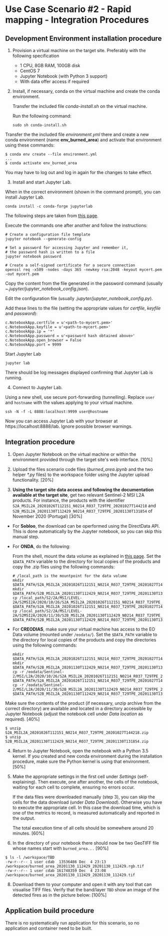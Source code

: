 # Use Case Scenario #2 - Rapid mapping - Integration Procedures

## Development Environment installation procedure

1. Provision a virtual machine on the target site. Preferably with the following specification
    - 1 CPU, 8GB RAM, 100GB disk
    - CentOS 7
    - Jupyter Notebook (with Python 3 support)
    - With data offer access if required
  
2. Install, if necessary, conda on the virtual machine and create the conda environment.

   Transfer the included file _conda-install.sh_ on the virtual machine.

   Run the following command:

   ```console
   sudo sh conda-install.sh
   ```

  Transfer the the included file _environment.yml_ there and create a new conda environment (name **env_burned_area**) and activate that environment using these commands:
  
  ```console
  $ conda env create --file environment.yml
  ...
  $ conda activate env_burned_area
  ```

  You may have to log out and log in again for the changes to take effect.

3. Install and start Jupyter Lab.

  When in the correct environment (shown in the command prompt), you can install Jupyter Lab.

  ```console
  conda install -c conda-forge jupyterlab
  ```

  The following steps are taken from [this page](https://agent-jay.github.io/2018/03/jupyterserver/).

  Execute the commands one after another and follow the instructions:
  
  ```console
  # Create a configuration file template
  jupyter notebook --generate-config
  
  # Set a password for accessing Jupyter and remember it,
  # the password hash is written to a file
  jupyter notebook password
  
  # Create a self-signed certificate for a secure connection
  openssl req -x509 -nodes -days 365 -newkey rsa:2048 -keyout mycert.pem -out mycert.pem
  ```

  Copy the content from the file generated in the password command (usually _~.jupyter/jupyter_notebook_config.json_).

  Edit the configuration file (usually _.jupyter/jupyter_notebook_config.py_).

  Add these lines to the file (setting the appropriate values for _certfile_, _keyfile_ and _password_):
  ```
  c.NotebookApp.certfile = u'<path-to-mycert.pem>'
  c.NotebookApp.keyfile = u'<path-to-mycert.pem>'
  c.NotebookApp.ip = '*'
  c.NotebookApp.password = u'<password hash obtained above>'
  c.NotebookApp.open_browser = False
  c.NotebookApp.port = 9999
  ```

  Start Jupyter Lab

  ```console
  jupyter lab
  ```

  There should be log messages displayed confirming that Jupyter Lab is running.

4. Connect to Jupyter Lab.

  Using a new shell, use secure port-forwarding (tunnelling). Replace `user` and `hostname` with the values applying to your virtual machine.
  
  ```console
  ssh -N -f -L 8888:localhost:9999 user@hostname
  ```

  Now you can access Jupyter Lab with your browser at https://localhost:8888/lab. Ignore possible browser warnings.

## Integration procedure 

1. Open Jupyter Notebook on the virtual machine or within the environment provided through the target site's web interface. [10%]

2. Upload the files scenario code files (_burned\_area.ipynb_ and the two helper _*.py_ files) to the workspace folder using the Jupyter upload functionality. [20%]

3. **Using the target site data access and following the documentation available at the target site**, get two relevant Sentinel-2 MSI L2A products. For instance, the products with the identifier `S2A_MSIL2A_20201026T112151_N0214_R037_T29TPE_20201027T144218` and `S2B_MSIL2A_20201130T112429_N0214_R037_T29TPE_20201130T131854` of November 2020 (Portugal) [30%]

* For **Sobloo**, the download can be operformed using the DirectData API. This is done automatically by the Jupyter notebook, so you can skip this manual step.

* For **ONDA**, do the following:
  
  From the shell, mount the data volume as explained in [this page](https://www.onda-dias.eu/cms/knowledge-base/adapi-how-to-mount-unmount/).
  Set the `$DATA_PATH` variable to the directory  for local copies of the products and copy the .zip files using the following commands:
  
  ```console
  # /local_path is the mountpoint for the data volume
  mkdir $DATA_PATH/S2A_MSIL2A_20201026T112151_N0214_R037_T29TPE_20201027T144218
  mkdir $DATA_PATH/S2B_MSIL2A_20201130T112429_N0214_R037_T29TPE_20201130T131854
  cp /local_path/S2/2A/MSI/LEVEL-2A/S2MSI2A/2020/10/26/S2A_MSIL2A_20201026T112151_N0214_R037_T29TPE_20201027T144218.zip $DATA_PATH/S2A_MSIL2A_20201026T112151_N0214_R037_T29TPE_20201027T144218
  cp /local_path/S2/2A/MSI/LEVEL-2A/S2MSI2A/2020/11/30/S2B_MSIL2A_20201130T112429_N0214_R037_T29TPE_20201130T131854.zip $DATA_PATH/S2B_MSIL2A_20201130T112429_N0214_R037_T29TPE_20201130T131854
  ```

* For **CREODIAS**, make sure your virtual machine has access to the EO Data volume (mounted under `/eodata/`).
  Set the `$DATA_PATH` variable to the directory for local copies of the products and copy the directories using the following commands:

  ```console
  mkdir $DATA_PATH/S2A_MSIL2A_20201026T112151_N0214_R037_T29TPE_20201027T144218
  mkdir $DATA_PATH/S2B_MSIL2A_20201130T112429_N0214_R037_T29TPE_20201130T131854
  cp -r /eodata/Sentinel-2/MSI/L2A/2020/10/26/S2A_MSIL2A_20201026T112151_N0214_R037_T29TPE_20201027T144218.SAFE $DATA_PATH/S2A_MSIL2A_20201026T112151_N0214_R037_T29TPE_20201027T144218/
  cp -r /eodata/Sentinel-2/MSI/L2A/2020/11/30/S2B_MSIL2A_20201130T112429_N0214_R037_T29TPE_20201130T131854.SAFE $DATA_PATH/S2B_MSIL2A_20201130T112429_N0214_R037_T29TPE_20201130T131854/
  ```

Make sure the contents of the product (if necessary, unzip archive from the correct directory) are available and located in a directory accessible by Jupyter Notebook (adjust the notebook cell under *Data location* as required). [40%]

```console
$ unzip S2A_MSIL2A_20201026T112151_N0214_R037_T29TPE_20201027T144218.zip
$ unzip S2B_MSIL2A_20201130T112429_N0214_R037_T29TPE_20201130T131854.zip
```
4. Return to Jupyter Notebook, open the notebook with a Python 3.5 kernel. If you created and new conda environment during the installation procedure, make sure the Python kernel is using that environment. [50%]

5. Make the appropriate settings in the first cell under *Settings* (self-explaining). Then execute, one after another, the cells of the notebook, waiting for each cell to complete, ensuring no errors occur.

   If the data files were downloaded manually (step 3), you can skip the cells for the data download (under *Data Download*). Otherwise you have to execute the appropriate cell. In this case the download time, which is one of the metrics to record, is measured automatically and reported in the output.
   
   The total execution time of all cells should be somewhere around 20 minutes. [60%]

6. In the directory of your notebook there should now be two GeoTIFF file whose names start with `burned_area...` [90%]

```console
$ ls -l /workspace/TBD
-rw-r--r-- 1 user cdab  13536486 Dec  4 23:13 /workspace/burned_area_20201130_112429_20201130_112429.rgb.tif
-rw-r--r-- 1 user cdab 161748359 Dec  4 23:08 /workspace/burned_area_20201130_112429_20201130_112429.tif
```

8. Download them to your computer and open it with any tool that can visualise TIFF files. Verify that the band/layer `TBD` show an image of the detected fires as in the picture below: [100%]



## Application build procedure 

There is no systematically run application for this scenario, so no application and container need to be built.
